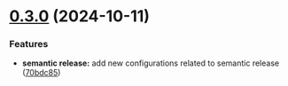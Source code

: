 # [0.3.0](https://github.com/RKamey/vuamm-components/compare/v0.2.0...v0.3.0) (2024-10-11)


### Features

* **semantic release:** add new configurations related to semantic release ([70bdc85](https://github.com/RKamey/vuamm-components/commit/70bdc852974bd53383592db0526f2b41c7bb826b))
